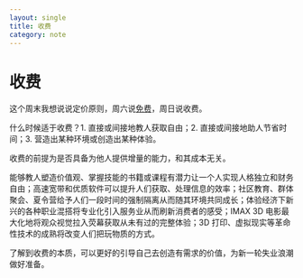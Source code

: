 ```yaml
---
layout: single
title: 收费
category: note
---
```


# 收费

这个周末我想说说定价原则，周六说[免费](/note/free.html)，周日说收费。

什么时候适于收费？1. 直接或间接地教人获取自由；2. 直接或间接地助人节省时间；3. 营造出某种环境或创造出某种体验。

收费的前提为是否具备为他人提供增量的能力，和其成本无关。

能够教人塑造价值观、掌握技能的书籍或课程有潜力让一个人实现人格独立和财务自由；高速宽带和优质软件可以提升人们获取、处理信息的效率；社区教育、群体聚会、夏令营给予人们一段时间的强制隔离从而随其环境共同成长；体验经济下新兴的各种职业混搭将专业化引入服务业从而刷新消费者的感受；IMAX 3D 电影最大化地将观众视觉拉入荧幕获取从未有过的完整体验；3D 打印、虚拟现实等革命性技术的成熟将改变人们把玩物质的方式。

了解到收费的本质，可以更好的引导自己去创造有需求的价值，为新一轮失业浪潮做好准备。
